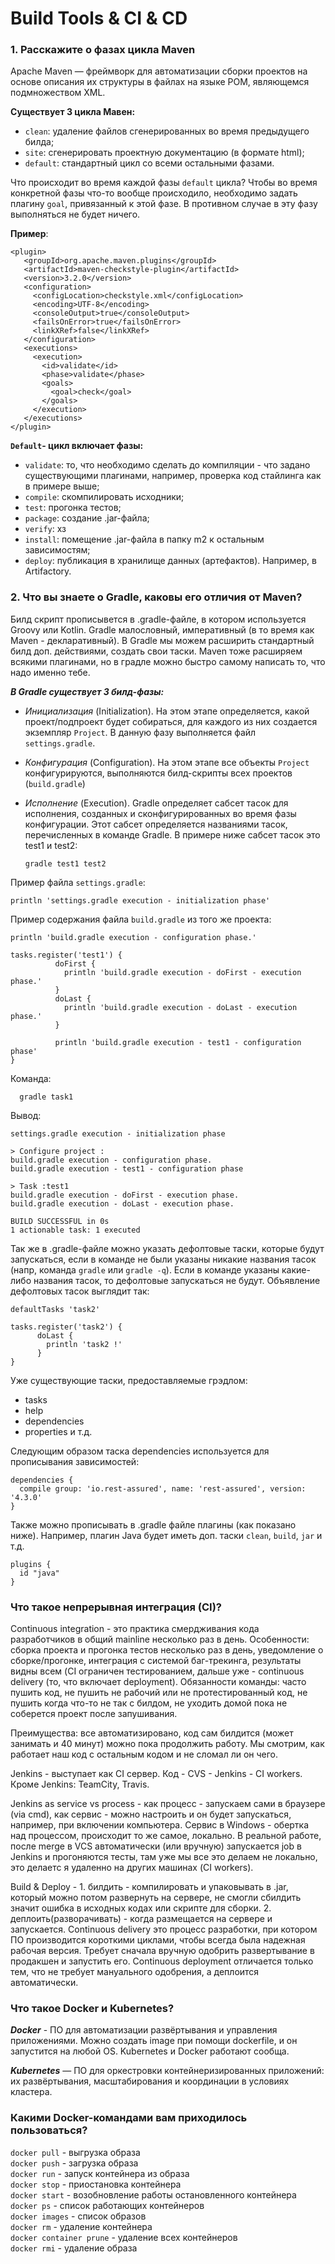 
# Build Tools & CI & CD

### 1. Расскажите о фазах цикла Maven
Apache Maven — фреймворк для автоматизации сборки проектов на 
основе описания их структуры в файлах на языке POM, 
являющемся подмножеством XML. 

**Существует 3 цикла Мавен:**
- `clean`: удаление файлов сгенерированных во время предыдущего билда;
- `site`: сгенерировать проектную документацию (в формате html);
- `default`: стандартный цикл со всеми остальными фазами.

Что происходит во время каждой фазы `default` цикла? Чтобы во время
конкретной фазы что-то вообще происходило, необходимо задать 
плагину `goal`, привязанный к этой фазе. В противном случае в эту
фазу выполняться не будет ничего. 

**Пример**:
    
    <plugin>
       <groupId>org.apache.maven.plugins</groupId>
       <artifactId>maven-checkstyle-plugin</artifactId>
       <version>3.2.0</version>
       <configuration>
         <configLocation>checkstyle.xml</configLocation>
         <encoding>UTF-8</encoding>
         <consoleOutput>true</consoleOutput>
         <failsOnError>true</failsOnError>
         <linkXRef>false</linkXRef>
       </configuration>
       <executions>
         <execution>
           <id>validate</id>
           <phase>validate</phase>
           <goals>
             <goal>check</goal>
           </goals>
         </execution>
       </executions>
    </plugin>

**`Default`- цикл включает фазы:**
- `validate`: то, что необходимо сделать до компиляции - что задано 
  существующими плагинами, например, проверка код стайлинга как 
  в примере выше;
- `compile`: скомпилировать исходники;
- `test`: прогонка тестов;
- `package`: создание .jar-файла;
- `verify`: хз
- `install`: помещение .jar-файла в папку m2 к остальным зависимостям;
- `deploy`: публикация в хранилище данных (артефактов). Например, 
  в Artifactory.

### 2. Что вы знаете о Gradle, каковы его отличия от Maven?
Билд скрипт прописывется в .gradle-файле, в котором используется 
Groovy или Kotlin. Gradle малословный, императивный 
(в то время как Maven - декларативный). В Gradle 
мы можем расширить стандартный билд доп. действиями, создать свои таски. 
Maven тоже расширяем всякими плагинами, но в градле можно быстро самому написать то, 
что надо именно тебе.

_**В Gradle существует 3 билд-фазы:**_
- _Инициализация_ (Initialization). На этом этапе определяется, какой проект/подпроект будет собираться,
для каждого из них создается экземпляр `Project`. В данную фазу выполняется файл 
  `settings.gradle`.
- _Конфигурация_ (Configuration). На этом этапе все объекты `Project` конфигурируются, выполняются 
билд-скрипты всех проектов (`build.gradle`)
- _Исполнение_ (Execution). Gradle определяет сабсет тасок для исполнения, созданных и 
  сконфигурированных во время фазы конфигурации. Этот сабсет определяется 
  названиями тасок, перечисленных в команде Gradle. В примере ниже сабсет тасок это
  test1 и test2: 
  
      gradle test1 test2 
  
Пример файла `settings.gradle`:

    println 'settings.gradle execution - initialization phase'

Пример содержания файла `build.gradle` из того же проекта:

    println 'build.gradle execution - configuration phase.'

    tasks.register('test1') {
              doFirst {
                println 'build.gradle execution - doFirst - execution phase.'
              }
              doLast {
                println 'build.gradle execution - doLast - execution phase.'
              }

              println 'build.gradle execution - test1 - configuration phase'
    }

Команда:

      gradle task1

Вывод:


    settings.gradle execution - initialization phase

    > Configure project :
    build.gradle execution - configuration phase.
    build.gradle execution - test1 - configuration phase

    > Task :test1
    build.gradle execution - doFirst - execution phase.
    build.gradle execution - doLast - execution phase.

    BUILD SUCCESSFUL in 0s
    1 actionable task: 1 executed

Так же в .gradle-файле можно указать дефолтовые таски, которые будут запускаться,
если в команде не были указаны никакие названия тасок (напр, команда `gradle` 
или `gradle -q`). Если в команде указаны какие-либо названия тасок, то дефолтовые
запускаться не будут. Объявление дефолтовых тасок выглядит так:

    defaultTasks 'task2'

    tasks.register('task2') {
          doLast {
            println 'task2 !'
          }
    }

Уже существующие таски, предоставляемые грэдлом:

- tasks
- help
- dependencies
- properties
и т.д.
  
Следующим образом таска dependencies используется для прописывания зависимостей:

    dependencies {
      compile group: 'io.rest-assured', name: 'rest-assured', version: '4.3.0'
    }


Также можно прописывать в .gradle файле плагины (как показано ниже). Например, 
плагин Java будет иметь доп. таски `clean`, `build`, `jar` и т.д.

    plugins {
      id "java"
    }

### Что такое непрерывная интеграция (CI)?
Continuous integration - это практика смердживания кода разработчиков в общий mainline несколько раз в день.
Особенности: сборка проекта и прогонка тестов несколько раз в день, уведомление о сборке/прогонке, интеграция с системой баг-трекинга, результаты видны всем (CI ограничен тестированием, дальше уже - continuous delivery (то, что включает deployment).
Обязанности команды:
часто пушить код,
не пушить не рабочий или не протестированный код,
не пушить когда что-то не так с билдом,
не уходить домой пока не соберется проект после запушивания.



Преимущества: все автоматизировано, код сам билдится (может занимать и 40 минут) можно пока продолжить работу. Мы смотрим, как работает наш код с остальным кодом и не сломал ли он чего.

Jenkins - выступает как CI сервер. Код - CVS - Jenkins - CI workers.
Кроме Jenkins: TeamCity, Travis.

Jenkins as service vs process - как процесс - запускаем сами в браузере (via cmd), как сервис - можно настроить и он будет запускаться, например, при включении компьютера. Сервис в Windows - обертка над процессом, происходит то же самое, локально. В реальной работе, после merge в VCS автоматически (или вручную) запускается job в Jenkins и прогоняются тесты, там уже мы все это делаем не локально, это делаетс я удаленно на других машинах (CI workers).

Build & Deploy - 1. билдить - компилировать и упаковывать в .jar, который можно потом развернуть на сервере, не смогли сбилдить значит ошибка в исходных кодах или скрипте для сборки. 2. деплоить(разворачивать) - когда размещается на сервере и запускается.
Continuous delivery это процесс разработки, при котором 
ПО производится короткими циклами, чтобы всегда была надежная 
рабочая версия. Требует сначала вручную одобрить развертывание в 
продакшен и запустить его. Continuous deployment отличается только 
тем, что не требует мануального одобрения, а деплоится автоматически.

### Что такое Docker и Kubernetes?
_**Docker**_ - ПО для автоматизации развёртывания и управления приложениями.
Можно создать image при помощи dockerfile, и он запустится на любой OS.
Kubernetes и Docker работают сообща.

_**Kubernetes**_ — ПО для оркестровки контейнеризированных приложений: 
их развёртывания, масштабирования и координации в условиях кластера.

### Какими Docker-командами вам приходилось пользоваться?
`docker pull` - выгрузка образа  <br />
`docker push` - загрузка образа <br />
`docker run` - запуск контейнера из образа <br />
`docker stop` - приостановка контейнера <br />
`docker start` - возобновление работы остановленного контейнера <br />
`docker ps` - список работающих контейнеров <br />
`docker images` - список образов <br />
`docker rm` - удаление контейнера<br />
`docker container prune` - удаление всех контейнеров <br />
`docker rmi` - удаление образа <br />


